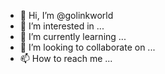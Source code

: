 - 👋 Hi, I’m @golinkworld
- 👀 I’m interested in ...
- 🌱 I’m currently learning ...
- 💞️ I’m looking to collaborate on ...
- 📫 How to reach me ...

<!---
golinkworld/golinkworld is a ✨ special ✨ repository because its `README.md` (this file) appears on your GitHub profile.
You can click the Preview link to take a look at your changes.
--->

